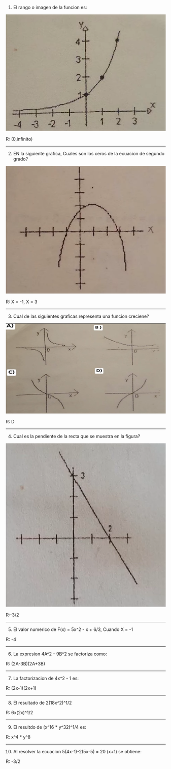 1.  El rango o imagen de la funcion es:

![Problema 01](./imagen090401.png) 

R: (0,infinito) 

---

2. EN la siguiente grafica, Cuales son los ceros de la ecuacion de segundo grado? 

![Problema 02](./imagen090402.png) 

R:  X = -1, X = 3

---
3. Cual de las siguientes graficas representa una funcion creciene?

![Problema 03](./imagen090403.png) 

R: D 

---
4. Cual es la pendiente de la recta que se muestra en la figura?

![Problema 04](./imagen090404.png) 

R:-3/2 

---
5. El valor numerico de F(x) = 5x^2 - x + 6/3, Cuando X = -1

R:  -4

---
6. La expresion 4A^2 - 9B^2 se factoriza como: 

R:  (2A-3B)(2A+3B)

---
7. La factorizacion de 4x^2 - 1 es:     

R: (2x-1)(2x+1)

---
8. El resultado de 2(18x^2)^1/2 

R: 6x(2x)^1/2

---
9. El resultdo de (x^16 * y^32)^1/4 es:  

R: x^4 * y^8

---
10. Al resolver la ecuacion 5(4x-1)-2(5x-5) = 20 (x+1) se obtiene: 

R: -3/2 



